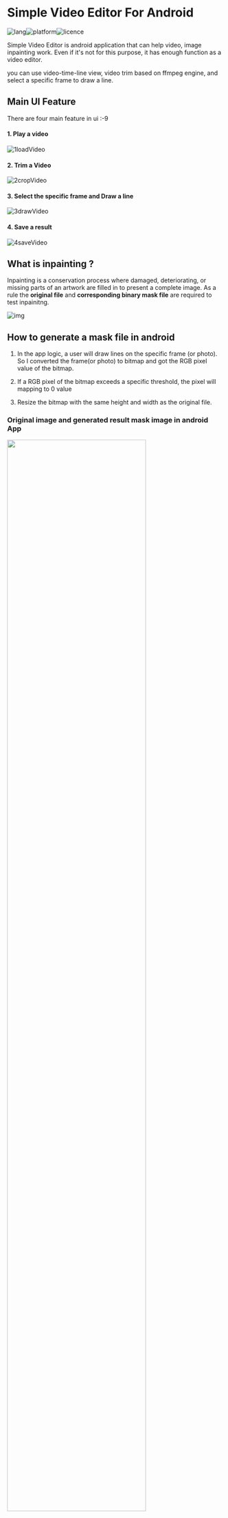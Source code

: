 # Simple Video Editor For Android 

![lang](https://img.shields.io/github/languages/top/jsh-me/android-video-editor)![platform](https://img.shields.io/badge/platform-android-yellowgreen)![licence](https://img.shields.io/github/license/jsh-me/android-video-editor)



Simple Video Editor is android application that can help video, image inpainting work. Even if it's not for this purpose, it has enough function as a video editor. 

you can use video-time-line view, video trim based on ffmpeg engine, and select a specific frame to draw a line.



## Main UI Feature

There are four main feature in ui :-9

#### 1. Play a video

![1loadVideo](https://user-images.githubusercontent.com/39688690/82647357-0c3f9900-9c51-11ea-87d3-95fe55b67b05.gif)



#### 2. Trim a Video

![2cropVideo](https://user-images.githubusercontent.com/39688690/82647496-3f822800-9c51-11ea-8a79-4c5aee0e92de.gif)



#### 3. Select the specific frame and Draw a line

![3drawVideo](https://user-images.githubusercontent.com/39688690/82647547-532d8e80-9c51-11ea-82bc-c4810ecf30f9.gif)



#### 4. Save a result

![4saveVideo](https://user-images.githubusercontent.com/39688690/82647652-7d7f4c00-9c51-11ea-8724-8973a5b4db3c.gif)





## What is inpainting ?

Inpainting is a conservation process where damaged, deteriorating, or missing parts of an artwork are filled in to present a complete image. As a rule the **original file** and **corresponding binary mask file** are required to test inpainitng.

![img](https://miro.medium.com/max/978/1*s2bG37m-8g4sqioUC3T76w.png)



## How to generate a mask file in android

1. In the app logic, a user will draw lines on the specific frame (or photo). So I converted the frame(or photo) to bitmap and got the RGB pixel value of the bitmap.
2. If a RGB pixel of the bitmap exceeds a specific threshold, the pixel will mapping  to 0 value

3. Resize the bitmap with the same height and width as the original file.





### Original image and generated result mask image in android App

<img src="https://user-images.githubusercontent.com/39688690/82655327-f9cb5c80-9c5c-11ea-9215-6367014d5fdd.gif" width="80%">



#### Result: 

<img src="https://user-images.githubusercontent.com/39688690/82655031-8b869a00-9c5c-11ea-80bd-299288f10f8a.png" width="48%">  <img src="https://user-images.githubusercontent.com/39688690/82655208-ca1c5480-9c5c-11ea-937d-c9d317247330.png" width="48%">





## FAQ

feel free to contact me if you have and questions.

Email: ppm_it@naver.com



## License

Licensed under the Apache License, Version 2.0 (the "License"); you may not use this file except in compliance with the License. You may obtain a copy of the License at

http://www.apache.org/licenses/LICENSE-2.0

Unless required by applicable law or agreed to in writing, software distributed under the License is distributed on an "AS IS" BASIS, WITHOUT WARRANTIES OR CONDITIONS OF ANY KIND, either express or implied. See the License for the specific language governing permissions and limitations under the License.